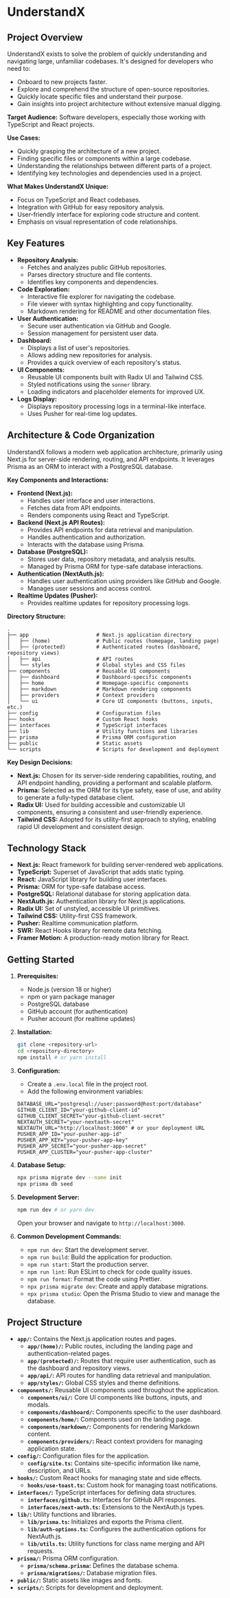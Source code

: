 # UnderstandX

## Project Overview

UnderstandX exists to solve the problem of quickly understanding and navigating large, unfamiliar codebases. It's designed for developers who need to:

-   Onboard to new projects faster.
-   Explore and comprehend the structure of open-source repositories.
-   Quickly locate specific files and understand their purpose.
-   Gain insights into project architecture without extensive manual digging.

**Target Audience:** Software developers, especially those working with TypeScript and React projects.

**Use Cases:**

-   Quickly grasping the architecture of a new project.
-   Finding specific files or components within a large codebase.
-   Understanding the relationships between different parts of a project.
-   Identifying key technologies and dependencies used in a project.

**What Makes UnderstandX Unique:**

-   Focus on TypeScript and React codebases.
-   Integration with GitHub for easy repository analysis.
-   User-friendly interface for exploring code structure and content.
-   Emphasis on visual representation of code relationships.

## Key Features

-   **Repository Analysis:**
    -   Fetches and analyzes public GitHub repositories.
    -   Parses directory structure and file contents.
    -   Identifies key components and dependencies.
-   **Code Exploration:**
    -   Interactive file explorer for navigating the codebase.
    -   File viewer with syntax highlighting and copy functionality.
    -   Markdown rendering for README and other documentation files.
-   **User Authentication:**
    -   Secure user authentication via GitHub and Google.
    -   Session management for persistent user data.
-   **Dashboard:**
    -   Displays a list of user's repositories.
    -   Allows adding new repositories for analysis.
    -   Provides a quick overview of each repository's status.
-   **UI Components:**
    -   Reusable UI components built with Radix UI and Tailwind CSS.
    -   Styled notifications using the `sonner` library.
    -   Loading indicators and placeholder elements for improved UX.
-   **Logs Display:**
    -   Displays repository processing logs in a terminal-like interface.
    -   Uses Pusher for real-time log updates.

## Architecture & Code Organization

UnderstandX follows a modern web application architecture, primarily using Next.js for server-side rendering, routing, and API endpoints. It leverages Prisma as an ORM to interact with a PostgreSQL database.

**Key Components and Interactions:**

-   **Frontend (Next.js):**
    -   Handles user interface and user interactions.
    -   Fetches data from API endpoints.
    -   Renders components using React and TypeScript.
-   **Backend (Next.js API Routes):**
    -   Provides API endpoints for data retrieval and manipulation.
    -   Handles authentication and authorization.
    -   Interacts with the database using Prisma.
-   **Database (PostgreSQL):**
    -   Stores user data, repository metadata, and analysis results.
    -   Managed by Prisma ORM for type-safe database interactions.
-   **Authentication (NextAuth.js):**
    -   Handles user authentication using providers like GitHub and Google.
    -   Manages user sessions and access control.
-   **Realtime Updates (Pusher):**
    -   Provides realtime updates for repository processing logs.

**Directory Structure:**

```
.
├── app                      # Next.js application directory
│   ├── (home)               # Public routes (homepage, landing page)
│   ├── (protected)          # Authenticated routes (dashboard, repository views)
│   ├── api                  # API routes
│   └── styles               # Global styles and CSS files
├── components               # Reusable UI components
│   ├── dashboard            # Dashboard-specific components
│   ├── home                 # Homepage-specific components
│   ├── markdown             # Markdown rendering components
│   ├── providers            # Context providers
│   └── ui                   # Core UI components (buttons, inputs, etc.)
├── config                   # Configuration files
├── hooks                    # Custom React hooks
├── interfaces               # TypeScript interfaces
├── lib                      # Utility functions and libraries
├── prisma                   # Prisma ORM configuration
├── public                   # Static assets
└── scripts                  # Scripts for development and deployment
```

**Key Design Decisions:**

-   **Next.js:** Chosen for its server-side rendering capabilities, routing, and API endpoint handling, providing a performant and scalable platform.
-   **Prisma:** Selected as the ORM for its type safety, ease of use, and ability to generate a fully-typed database client.
-   **Radix UI:** Used for building accessible and customizable UI components, ensuring a consistent and user-friendly experience.
-   **Tailwind CSS:** Adopted for its utility-first approach to styling, enabling rapid UI development and consistent design.

## Technology Stack

-   **Next.js:** React framework for building server-rendered web applications.
-   **TypeScript:** Superset of JavaScript that adds static typing.
-   **React:** JavaScript library for building user interfaces.
-   **Prisma:** ORM for type-safe database access.
-   **PostgreSQL:** Relational database for storing application data.
-   **NextAuth.js:** Authentication library for Next.js applications.
-   **Radix UI:** Set of unstyled, accessible UI primitives.
-   **Tailwind CSS:** Utility-first CSS framework.
-   **Pusher:** Realtime communication platform.
-   **SWR:** React Hooks library for remote data fetching.
-   **Framer Motion:** A production-ready motion library for React.

## Getting Started

1.  **Prerequisites:**

    -   Node.js (version 18 or higher)
    -   npm or yarn package manager
    -   PostgreSQL database
    -   GitHub account (for authentication)
    -   Pusher account (for realtime updates)

2.  **Installation:**

    ```bash
    git clone <repository-url>
    cd <repository-directory>
    npm install # or yarn install
    ```

3.  **Configuration:**

    -   Create a `.env.local` file in the project root.
    -   Add the following environment variables:

    ```
    DATABASE_URL="postgresql://user:password@host:port/database"
    GITHUB_CLIENT_ID="your-github-client-id"
    GITHUB_CLIENT_SECRET="your-github-client-secret"
    NEXTAUTH_SECRET="your-nextauth-secret"
    NEXTAUTH_URL="http://localhost:3000" # or your deployment URL
    PUSHER_APP_ID="your-pusher-app-id"
    PUSHER_APP_KEY="your-pusher-app-key"
    PUSHER_APP_SECRET="your-pusher-app-secret"
    PUSHER_APP_CLUSTER="your-pusher-app-cluster"
    ```

4.  **Database Setup:**

    ```bash
    npx prisma migrate dev --name init
    npx prisma db seed
    ```

5.  **Development Server:**

    ```bash
    npm run dev # or yarn dev
    ```

    Open your browser and navigate to `http://localhost:3000`.

6.  **Common Development Commands:**

    -   `npm run dev`: Start the development server.
    -   `npm run build`: Build the application for production.
    -   `npm run start`: Start the production server.
    -   `npm run lint`: Run ESLint to check for code quality issues.
    -   `npm run format`: Format the code using Prettier.
    -   `npx prisma migrate dev`: Create and apply database migrations.
    -   `npx prisma studio`: Open the Prisma Studio to view and manage the database.

## Project Structure

-   **`app/`:** Contains the Next.js application routes and pages.
    -   **`app/(home)/`:** Public routes, including the landing page and authentication-related pages.
    -   **`app/(protected)/`:** Routes that require user authentication, such as the dashboard and repository views.
    -   **`app/api/`:** API routes for handling data retrieval and manipulation.
    -   **`app/styles/`:** Global CSS styles and theme definitions.
-   **`components/`:** Reusable UI components used throughout the application.
    -   **`components/ui/`:** Core UI components like buttons, inputs, and modals.
    -   **`components/dashboard/`:** Components specific to the user dashboard.
    -   **`components/home/`:** Components used on the landing page.
    -   **`components/markdown/`:** Components for rendering Markdown content.
    -   **`components/providers/`:** React context providers for managing application state.
-   **`config/`:** Configuration files for the application.
    -   **`config/site.ts`:** Contains site-specific information like name, description, and URLs.
-   **`hooks/`:** Custom React hooks for managing state and side effects.
    -   **`hooks/use-toast.ts`:** Custom hook for managing toast notifications.
-   **`interfaces/`:** TypeScript interfaces for defining data structures.
    -   **`interfaces/github.ts`:** Interfaces for GitHub API responses.
    -   **`interfaces/next-auth.ts`:** Extensions to the NextAuth.js types.
-   **`lib/`:** Utility functions and libraries.
    -   **`lib/prisma.ts`:** Initializes and exports the Prisma client.
    -   **`lib/auth-options.ts`:** Configures the authentication options for NextAuth.js.
    -   **`lib/utils.ts`:** Utility functions for class name merging and API requests.
-   **`prisma/`:** Prisma ORM configuration.
    -   **`prisma/schema.prisma`:** Defines the database schema.
    -   **`prisma/migrations/`:** Database migration files.
-   **`public/`:** Static assets like images and fonts.
-   **`scripts/`:** Scripts for development and deployment.